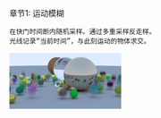 
章节1: 运动模糊

    在快门时间断内随机采样。通过多重采样反走样。
    光线记录“当前时间”，与此刻运动的物体求交。

![alt text](https://github.com/Wayne716/Graphics/blob/master/Ray%20Tracing%20The%20Next%20Week/images/blur.png?raw=true)
